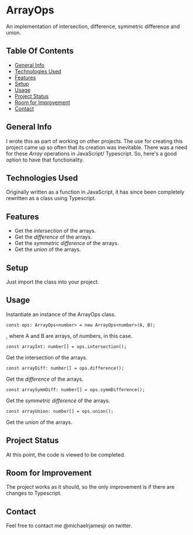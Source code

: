 # ArrayOps
An implementation of intersection, difference, symmetric difference and union.

## Table Of Contents
* [General Info](#general-info)
* [Technologies Used](#technologies-used)
* [Features](#features)
* [Setup](#setup)
* [Usage](#usage)
* [Project Status](#project-status)
* [Room for Improvement](#room-for-improvement)
* [Contact](#contact)

## General Info
I wrote this as part of working on other projects. The use for creating this project came up so often that its creation was inevitable. There was a need for these *Array* operations in JavaScript/ Typescript. So, here's a good option to have that functionality.

## Technologies Used

Originally written as a function in JavaScript, it has since been completely rewritten as a class using Typescript.

## Features

* Get the *intersection* of the arrays.
* Get the *difference* of the arrays.
* Get the *symmetric difference* of the arrays.
* Get the *union* of the arrays.

## Setup

Just import the class into your project.

## Usage

Instantiate an instance of the ArrayOps class.
```
const ops: ArrayOps<number> = new ArrayOps<number>(A, B);
```
, where A and B are arrays, of numbers, in this case.
```
const arrayInt: number[] = ops.intersection();
```
Get the intersection of the arrays.
```
const arrayDiff: number[] = ops.difference();
```
Get the *difference* of the arrays.
```
const arraySymmDiff: number[] = ops.symmDifference();
```
Get the *symmetric difference* of the arrays.
```
const arrayUnion: number[] = ops.union();
```
Get the *union* of the arrays.
## Project Status

At this point, the code is viewed to be completed.
## Room for Improvement
The project works as it should, so the only improvement is if there are changes to Typescript.
## Contact

Feel free to contact me @michaelrjamesjr on twitter.
